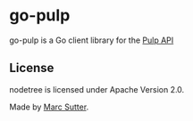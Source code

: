 # go-pulp

go-pulp is a Go client library for the [Pulp API](http://pulp.readthedocs.org/en/latest/dev-guide/integration/rest-api/authentication.html)

## License

nodetree is licensed under Apache Version 2.0.

Made by [Marc Sutter](https://twitter.com/marcsutter).